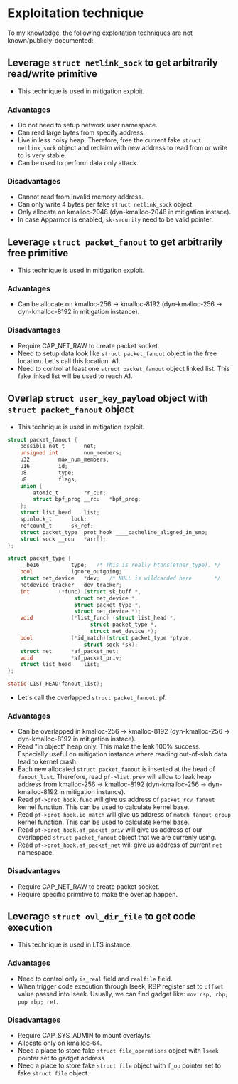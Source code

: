 # Exploitation technique

To my knowledge, the following exploitation techniques are not known/publicly-documented:

## Leverage `struct netlink_sock` to get arbitrarily read/write primitive
- This technique is used in mitigation exploit.

### Advantages
- Do not need to setup network user namespace.
- Can read large bytes from specify address.
- Live in less noisy heap. Therefore, free the current fake `struct netlink_sock` object and reclaim with new address to read from or write to is very stable.
- Can be used to perform data only attack.

### Disadvantages
- Cannot read from invalid memory address.
- Can only write 4 bytes per fake `struct netlink_sock` object.
- Only allocate on kmalloc-2048 (dyn-kmalloc-2048 in mitigation instace).
- In case Apparmor is enabled, `sk-security` need to be valid pointer.

## Leverage `struct packet_fanout` to get arbitrarily free primitive
- This technique is used in mitigation exploit.

### Advantages
- Can be allocate on kmalloc-256 -> kmalloc-8192 (dyn-kmalloc-256 -> dyn-kmalloc-8192 in mitigation instance).

### Disadvantages
- Require CAP_NET_RAW to create packet socket.
- Need to setup data look like `struct packet_fanout` object in the free location. Let's call this location: A1.
- Need to control at least one `struct packet_fanout` object linked list. This fake linked list will be used to reach A1.

## Overlap `struct user_key_payload` object with `struct packet_fanout` object
- This technique is used in mitigation exploit.

```c
struct packet_fanout {
	possible_net_t		net;
	unsigned int		num_members;
	u32			max_num_members;
	u16			id;
	u8			type;
	u8			flags;
	union {
		atomic_t		rr_cur;
		struct bpf_prog __rcu	*bpf_prog;
	};
	struct list_head	list;
	spinlock_t		lock;
	refcount_t		sk_ref;
	struct packet_type	prot_hook ____cacheline_aligned_in_smp;
	struct sock	__rcu	*arr[];
};
```

```c
struct packet_type {
	__be16			type;	/* This is really htons(ether_type). */
	bool			ignore_outgoing;
	struct net_device	*dev;	/* NULL is wildcarded here	     */
	netdevice_tracker	dev_tracker;
	int			(*func) (struct sk_buff *,
					 struct net_device *,
					 struct packet_type *,
					 struct net_device *);
	void			(*list_func) (struct list_head *,
					      struct packet_type *,
					      struct net_device *);
	bool			(*id_match)(struct packet_type *ptype,
					    struct sock *sk);
	struct net		*af_packet_net;
	void			*af_packet_priv;
	struct list_head	list;
};
```

```c
static LIST_HEAD(fanout_list);
```

- Let's call the overlapped `struct packet_fanout`: pf.

### Advantages
- Can be overlapped in kmalloc-256 -> kmalloc-8192 (dyn-kmalloc-256 -> dyn-kmalloc-8192 in mitigation instace).
- Read "in object" heap only. This make the leak 100% success. Especially useful on mitigation instance where reading out-of-slab data lead to kernel crash.
- Each new allocated `struct packet_fanout` is inserted at the head of `fanout_list`. Therefore, read `pf->list.prev` will allow to leak heap address from kmalloc-256 -> kmalloc-8192 (dyn-kmalloc-256 -> dyn-kmalloc-8192 in mitigation instance).
- Read `pf->prot_hook.func` will give us address of `packet_rcv_fanout` kernel function. This can be used to calculate kernel base.
- Read `pf->prot_hook.id_match` will give us address of `match_fanout_group` kernel function. This can be used to calculate kernel base.
- Read `pf->prot_hook.af_packet_priv` will give us address of our overlapped `struct packet_fanout` object that we are currenly using.
- Read `pf->prot_hook.af_packet_net` will give us address of current `net` namespace.

### Disadvantages
- Require CAP_NET_RAW to create packet socket.
- Require specific primitive to make the overlap happen.

## Leverage `struct ovl_dir_file` to get code execution
- This technique is used in LTS instance.

### Advantages
- Need to control only `is_real` field and `realfile` field.
- When trigger code execution through lseek, RBP register set to `offset` value passed into lseek. Usually, we can find gadget like: `mov rsp, rbp; pop rbp; ret`.

### Disadvantages
- Require CAP_SYS_ADMIN to mount overlayfs.
- Allocate only on kmalloc-64.
- Need a place to store fake `struct file_operations` object with `lseek` pointer set to gadget address
- Need a place to store fake `struct file` object with `f_op` pointer set to fake `struct file` object.